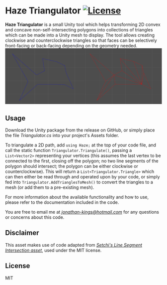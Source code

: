# Haze Triangulator [![License](https://img.shields.io/badge/license-MIT-lightgrey.svg)](http://mit-license.org)
**Haze Triangulator** is a small Unity tool which helps transforming 2D convex and concave non-self-intersecting polygons into collections of triangles which can be made into a Unity mesh to display. The tool allows creating clockwise and counterclockwise triangles so that faces can be selectively front-facing or back-facing depending on the geometry needed.
![Example image](Dist/Demo.png)

## Usage
Download the Unity package from the release on GitHub, or simply place the file *Triangulator.cs* into your project's Assets folder.

To triangulate a 2D path, add `using Haze;` at the top of your code file, and call the static function `Triangulator.Triangulate()`, passing a `List<Vector2>` representing your vertices (this assumes the last vertex to be connected to the first, closing off the polygon; no two line segments of the polygon should intersect; the polygon can be either clockwise or counterclockwise). This will return a `List<Triangulator.Triangle>` which can then either be read through and operated upon by your code, or simply fed into `Triangulator.AddTrianglesToMesh()` to convert the triangles to a mesh (or add them to a pre-existing mesh).

For more information about the available functionality and how to use, please refer to the documentation included in the code.

You are free to email me at *[jonathan-kings@hotmail.com](mailto:jonathan-kings@hotmail.com)* for any questions or concerns about this code.

## Disclaimer
This asset makes use of code adapted from *[Setchi's Line Segment Intersection asset](https://github.com/setchi/Unity-LineSegmentsIntersection)*, used under the MIT license.

## License
MIT
